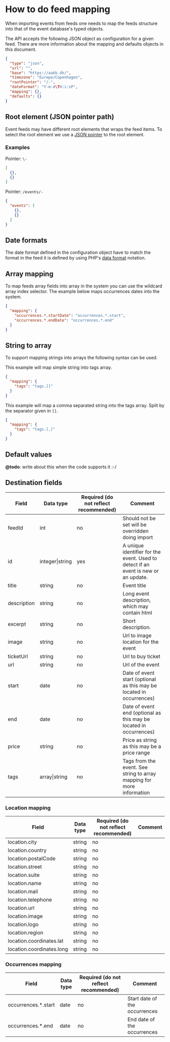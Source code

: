 # How to do feed mapping

When importing events from feeds one needs to map the feeds structure into that of the event database's typed objects.

The API accepts the following JSON object as configuration for a given feed. There are more information about the
mapping and defaults objects in this document.

```json
{
  "type": "json",
  "url": "",
  "base": "https://aakb.dk/",
  "timezone": "Europe/Copenhagen",
  "rootPointer": "/-",
  "dateFormat": "Y-m-d\TH:i:sP",
  "mapping": {},
  "defaults": {}
}
```

## Root element (JSON pointer path)

Event feeds may have different root elements that wraps the feed items. To select the root element we use a
[JSON pointer](https://datatracker.ietf.org/doc/html/rfc6901) to the root element.

### Examples

Pointer: `\-`

```json
[
  {},
  {}
]
```

Pointer: `/events/-`

```json
{
  "events": [ 
    {},
    {}
  ]
}
```

## Date formats

The date format defined in the configuration object have to match the format in the feed it is defined by using PHP's
[data format](https://www.php.net/manual/en/datetime.format.php) notation.

## Array mapping

To map feeds array fields into array in the system you can use the wildcard array index selector. The example below maps
occurrences dates into the system.

```json
{
  "mapping": {
    "occurrences.*.startDate": "occurrences.*.start", 
    "occurrences.*.endDate": "occurrences.*.end"
  }
}
```

## String to array

To support mapping strings into arrays the following syntax can be used.

This example will map simple string into tags array.

```json
{
  "mapping": {
    "tags": "tags.[]"
  }
}
```

This example will map a comma separated string into the tags array. Spilt by the separator given in `[]`.

```json
{
  "mapping": {
    "tags": "tags.[,]"
  }
}
```

## Default values

**@todo**: write about this when the code supports it :-/

## Destination fields

<!-- markdownlint-disable line-length-->
| Field       | Data type       | Required (do not reflect recommended) | Comment                                                                            |
|-------------|-----------------|---------------------------------------|------------------------------------------------------------------------------------|
| feedId      | int             | no                                    | Should not be set will be overridden doing import                                  |
| id          | integer\|string | yes                                   | A unique identifier for the event. Used to detect if an event is new or an update. |
| title       | string          | no                                    | Event title                                                                        |
| description | string          | no                                    | Long event description, which may contain html                                     |
| excerpt     | string          | no                                    | Short description.                                                                 |
| image       | string          | no                                    | Url to image location for the event                                                |
| ticketUrl   | string          | no                                    | Url to buy ticket                                                                  |
| url         | string          | no                                    | Url of the event                                                                   |
| start       | date            | no                                    | Date of event start (optional as this may be located in occurrences)               |
| end         | date            | no                                    | Date of event end (optional as this may be located in occurrences)                 |
| price       | string          | no                                    | Price as string as this may be a price range                                       |
| tags        | array\|string   | no                                    | Tags from the event. See string to array mapping for more information              |
<!-- markdownlint-disable line-length -->

### Location mapping

| Field                     | Data type | Required (do not reflect recommended) | Comment |
|---------------------------|-----------|---------------------------------------|---------|
| location.city             | string    | no                                    |         |
| location.country          | string    | no                                    |         |
| location.postalCode       | string    | no                                    |         |
| location.street           | string    | no                                    |         |
| location.suite            | string    | no                                    |         |
| location.name             | string    | no                                    |         |
| location.mail             | string    | no                                    |         |
| location.telephone        | string    | no                                    |         |
| location.url              | string    | no                                    |         |
| location.image            | string    | no                                    |         |
| location.logo             | string    | no                                    |         |
| location.region           | string    | no                                    |         |
| location.coordinates.lat  | string    | no                                    |         |
| location.coordinates.long | string    | no                                    |         |

### Occurrences mapping

| Field               | Data type | Required (do not reflect recommended) | Comment                       |
|---------------------|-----------|---------------------------------------|-------------------------------|
| occurrences.*.start | date      | no                                    | Start date of the occurrences |
| occurrences.*.end   | date      | no                                    | End date of the occurrences   |
